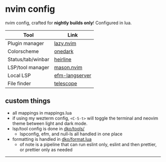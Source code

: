 # nvim config

nvim config, crafted for **nightly builds only**! Configured in lua.

| Tool              | Link                          |
| ----------------- | ----------------------------- |
| Plugin manager    | [lazy.nvim]                   |
| Colorscheme       | [onedark]                     |
| Status/tab/winbar | [heirline]                    |
| LSP/tool manager  | [mason.nvim]                  |
| Local LSP         | [efm-langserver]              |
| File finder       | [telescope]                   |

## custom things

- all mappings in mappings.lua
- if using my wezterm config, `<C-S-t>` will toggle the terminal and neovim
  theme between light and dark mode.
- lsp/tool config is done in [dko/tools/](/nvim/lua/dko/tools)
  - lspconfig, efm, and null-ls all handled in one place
- formatting is handled in [dko/format.lua](/nvim/lua/dko/format.lua)
  - of note is a pipeline that can run eslint only, eslint and then
    prettier, or prettier only as needed

---

[lazy.nvim]: https://github.com/folke/lazy.nvim
[onedark]: https://github.com/davidosomething/vim-colors-meh
[mason.nvim]: https://github.com/williamboman/mason.nvim
[efm-langserver]: https://github.com/mattn/efm-langserver
[telescope]: https://github.com/nvim-telescope/telescope.nvim
[heirline]: https://github.com/rebelot/heirline.nvim
[zenbones]: https://github.com/mcchrish/zenbones.nvim
